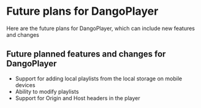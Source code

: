 # Future plans for DangoPlayer
Here are the future plans for DangoPlayer, which can include new features and changes

## Future planned features and changes for DangoPlayer 
- Support for adding local playlists from the local storage on mobile devices
- Ability to modify playlists
- Support for Origin and Host headers in the player
